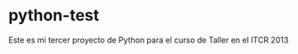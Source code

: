 python-test
===========

Este es mi tercer proyecto de Python para el curso de Taller en el ITCR 2013
